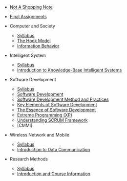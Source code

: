 <!-- docs/_sidebar.md -->

* [Not A Shopping Note](/)
* [Final Assignments](Final-Assignments.md)

* Computer and Society
  * [Syllabus](computer-and-society/Syllabus.md)
  * [The Hook Model](/computer-and-society/CS1.md)
  * [Information Behavior](/computer-and-society/CS3.md)

* Intelligent System
  * [Syllabus](/intelligent-system/Syllabus.md)
  * [Introduction to Knowledge-Base Intelligent Systems](/intelligent-system/IS1.md)

* Software Development
  * [Syllabus](/software-development/Syllabus.md)
  * [Software Development](/software-development/SD2.md)
  * [Software Development Method and Practices](/software-development/SD3.md)
  * [Key Elements of Software Development](/software-development/SD4.md)
  * [The Essence of Software Development](/software-development/SD5.md)
  * [Extreme Programming \(XP\)](/software-development/SD6.md)
  * [Understanding SCRUM Framework](software-development/SD9_.md)
  * [CMMI]

* Wireless Network and Mobile
  * [Syllabus](/wireless-network-and-mobile/Syllabus.md)
  * [Introduction to Data Communication](/wireless-network-and-mobile/WM1.md)

* Research Methods
  * [Syllabus](/research-methods/Syllabus.md)
  * [Introduction and Course Information](/research-methods/RM1.md)
